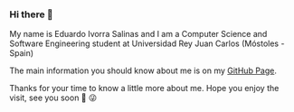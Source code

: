 ### Hi there 👋

My name is Eduardo Ivorra Salinas and I am a Computer Science and Software Engineering student at Universidad Rey Juan Carlos (Móstoles - Spain)

The main information you should know about me is on my [GitHub Page](https://eduardoivorra.github.io).
 
Thanks for your time to know a little more about me. Hope you enjoy the visit, see you soon 👋 😜
